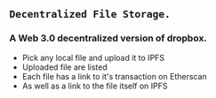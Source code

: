 ## ``` Decentralized File Storage. ```

### A Web 3.0 decentralized version of dropbox.

 - Pick any local file and upload it to IPFS
 - Uploaded file are listed 
 - Each file has a link to it's transaction on Etherscan 
 - As well as a link to the file itself on IPFS
